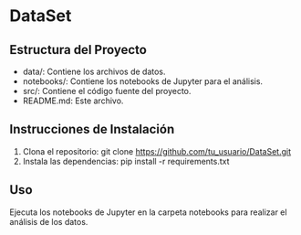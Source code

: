 # DataSet

## Estructura del Proyecto

- data/: Contiene los archivos de datos.
- notebooks/: Contiene los notebooks de Jupyter para el análisis.
- src/: Contiene el código fuente del proyecto.
- README.md: Este archivo.

## Instrucciones de Instalación

1. Clona el repositorio: git clone https://github.com/tu_usuario/DataSet.git
2. Instala las dependencias: pip install -r requirements.txt

## Uso

Ejecuta los notebooks de Jupyter en la carpeta notebooks para realizar el análisis de los datos.
